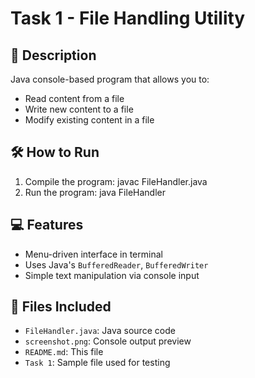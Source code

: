 # Task 1 - File Handling Utility

## 📄 Description
Java console-based program that allows you to:
- Read content from a file
- Write new content to a file
- Modify existing content in a file

## 🛠 How to Run

1. Compile the program:
javac FileHandler.java
2. Run the program:
java FileHandler


## 💻 Features
- Menu-driven interface in terminal
- Uses Java's `BufferedReader`, `BufferedWriter`
- Simple text manipulation via console input

## 📁 Files Included
- `FileHandler.java`: Java source code
- `screenshot.png`: Console output preview
- `README.md`: This file
- `Task 1`: Sample file used for testing 
